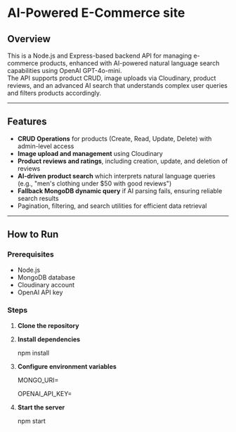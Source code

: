 # AI-Powered E-Commerce site

## Overview
This is a Node.js and Express-based backend API for managing e-commerce products, enhanced with AI-powered natural language search capabilities using OpenAI GPT-4o-mini.  
The API supports product CRUD, image uploads via Cloudinary, product reviews, and an advanced AI search that understands complex user queries and filters products accordingly.

---

## Features

- **CRUD Operations** for products (Create, Read, Update, Delete) with admin-level access  
- **Image upload and management** using Cloudinary 
- **Product reviews and ratings**, including creation, update, and deletion of reviews  
- **AI-driven product search** which interprets natural language queries (e.g., "men's clothing under $50 with good reviews")  
- **Fallback MongoDB dynamic query** if AI parsing fails, ensuring reliable search results  
- Pagination, filtering, and search utilities for efficient data retrieval  

---

## How to Run

### Prerequisites

- Node.js 
- MongoDB database
- Cloudinary account  
- OpenAI API key  

### Steps

1. **Clone the repository**

  

2. **Install dependencies**
   
    npm install

4. **Configure environment variables**

   MONGO_URI=<your-mongodb-connection-string>
   
   OPENAI_API_KEY=<your-openai-api-key>
   
6. **Start the server**
   
   npm start

